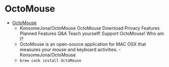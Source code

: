 # OctoMouse
- [OctoMouse](https://github.com/KonsomeJona/OctoMouse)
  -  KonsomeJona/OctoMouse OctoMouse Download Privacy Features Planned Features Q&A Teach yourself! Support OctoMouse! Who am I?
  - OctoMouse is an open-source application for MAC OSX that measures your mouse and keyboard activities. - KonsomeJona/OctoMouse
  - `brew cask install OctoMouse`
